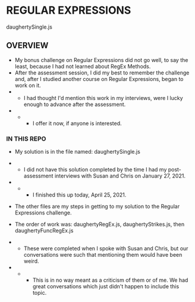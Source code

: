 # REGULAR EXPRESSIONS

daughertySingle.js

## OVERVIEW

- My bonus challenge on Regular Expressions did not go well, to say the least, because I had not learned about RegEx Methods.
- After the assessment session, I did my best to remember the challenge and, after I studied another course on Regular Expressions, began to work on it.
- - I had thought I'd mention this work in my interviews, were I lucky enough to advance after the assessment.
- - - I offer it now, if anyone is interested.

### IN THIS REPO

- My solution is in the file named: daughertySingle.js
- - I did not have this solution completed by the time I had my post-assessment interviews with Susan and Chris on January 27, 2021.
- - - I finished this up today, April 25, 2021.

- The other files are my steps in getting to my solution to the Regular Expressions challenge.
- The order of work was: daughertyRegEx.js, daughertyStrikes.js, then daughertyFuncRegEx.js
- - These were completed when I spoke with Susan and Chris, but our conversations were such that mentioning them would have been weird.
- - - This is in no way meant as a criticism of them or of me. We had great conversations which just didn't happen to include this topic.
